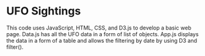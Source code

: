 # UFO Sightings

This code uses JavaScript, HTML, CSS, and D3.js to develop a basic web page. Data.js has all the UFO data in a form of list of objects. App.js displays the data in a form of a table and allows the filtering by date by using D3 and filter().
